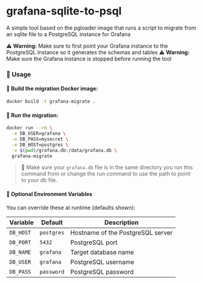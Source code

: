 # grafana-sqlite-to-psql
A simple tool based on the pgloader image that runs a script to migrate from an sqlite file to a PostgreSQL instance for Grafana

⚠️ **Warning:**  Make sure to first point your Grafana instance to the PostgreSQL Instance so it generates the schemas and tables
⚠️ **Warning:**  Make sure the Grafana instance is stopped before running the tool

### 🚀 Usage

#### 🐳 Build the migration Docker image:

```bash
docker build -t grafana-migrate .
```

#### 🔁 Run the migration:

```bash
docker run --rm \
  -e DB_USER=grafana \
  -e DB_PASS=mysecret \
  -e DB_HOST=postgres \
  -v $(pwd)/grafana.db:/data/grafana.db \
  grafana-migrate
```

> 📁 Make sure your `grafana.db` file is in the same directory you run this command from or change the run command to use the path to point to your db file.

#### 📌 Optional Environment Variables

You can override these at runtime (defaults shown):

| Variable    | Default    | Description                         |
|-------------|------------|-------------------------------------|
| `DB_HOST`   | `postgres` | Hostname of the PostgreSQL server   |
| `DB_PORT`   | `5432`     | PostgreSQL port                     |
| `DB_NAME`   | `grafana`  | Target database name                |
| `DB_USER`   | `grafana`  | PostgreSQL username                 |
| `DB_PASS`   | `password` | PostgreSQL password                 |
